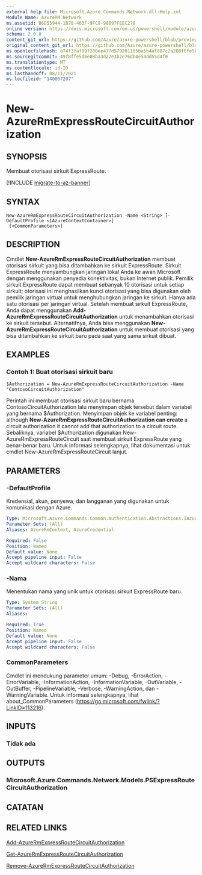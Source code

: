 ```yaml
---
external help file: Microsoft.Azure.Commands.Network.dll-Help.xml
Module Name: AzureRM.Network
ms.assetid: B6E55944-1B78-463F-9FC9-98097FEEC278
online version: https://docs.microsoft.com/en-us/powershell/module/azurerm.network/new-azurermexpressroutecircuitauthorization
schema: 2.0.0
content_git_url: https://github.com/Azure/azure-powershell/blob/preview/src/ResourceManager/Network/Commands.Network/help/New-AzureRmExpressRouteCircuitAuthorization.md
original_content_git_url: https://github.com/Azure/azure-powershell/blob/preview/src/ResourceManager/Network/Commands.Network/help/New-AzureRmExpressRouteCircuitAuthorization.md
ms.openlocfilehash: a74f3faf99f280ee477d579201105ba5b4af807c2a208f0fe560f597a8d2b8ca
ms.sourcegitcommit: 49f8ffe5d8e08ba3d22e3b2e76db0e54dd55d4f0
ms.translationtype: MT
ms.contentlocale: id-ID
ms.lasthandoff: 08/11/2021
ms.locfileid: "140867207"
---
```

# New-AzureRmExpressRouteCircuitAuthorization

## SYNOPSIS
Membuat otorisasi sirkuit ExpressRoute.

[!INCLUDE [migrate-to-az-banner](../../includes/migrate-to-az-banner.md)]

## SYNTAX

```
New-AzureRmExpressRouteCircuitAuthorization -Name <String> [-DefaultProfile <IAzureContextContainer>]
 [<CommonParameters>]
```

## DESCRIPTION
Cmdlet **New-AzureRmExpressRouteCircuitAuthorization** membuat otorisasi sirkuit yang bisa ditambahkan ke sirkuit ExpressRoute. Sirkuit ExpressRoute menyambungkan jaringan lokal Anda ke awan Microsoft dengan menggunakan penyedia konektivitas, bukan Internet publik. Pemilik sirkuit ExpressRoute dapat membuat sebanyak 10 otorisasi untuk setiap sirkuit; otorisasi ini menghasilkan kunci otorisasi yang bisa digunakan oleh pemilik jaringan virtual untuk menghubungkan jaringan ke sirkuit. Hanya ada satu otorisasi per jaringan virtual.
Setelah membuat sirkuit ExpressRoute, Anda dapat menggunakan **Add-AzureRmExpressRouteCircuitAuthorization** untuk menambahkan otorisasi ke sirkuit tersebut.
Alternatifnya, Anda bisa menggunakan **New-AzureRmExpressRouteCircuitAuthorization** untuk membuat otorisasi yang bisa ditambahkan ke sirkuit baru pada saat yang sama sirkuit dibuat.

## EXAMPLES

### Contoh 1: Buat otorisasi sirkuit baru
```
$Authorization = New-AzureRmExpressRouteCircuitAuthorization -Name "ContosoCircuitAuthorization"
```

Perintah ini membuat otorisasi sirkuit baru bernama ContosoCircuitAuthorization lalu menyimpan objek tersebut dalam variabel yang bernama $Authorization. Menyimpan objek ke variabel penting: although **New-AzureRmExpressRouteCircuitAuthorization can create** a circuit authorization it cannot add that authorization to a circuit route. Sebaliknya, variabel $Authorization digunakan New-AzureRmExpressRouteCircuit saat membuat sirkuit ExpressRoute yang benar-benar baru.
Untuk informasi selengkapnya, lihat dokumentasi untuk cmdlet New-AzureRmExpressRouteCircuit lanjut.

## PARAMETERS

### -DefaultProfile
Kredensial, akun, penyewa, dan langganan yang digunakan untuk komunikasi dengan Azure.

```yaml
Type: Microsoft.Azure.Commands.Common.Authentication.Abstractions.IAzureContextContainer
Parameter Sets: (All)
Aliases: AzureRmContext, AzureCredential

Required: False
Position: Named
Default value: None
Accept pipeline input: False
Accept wildcard characters: False
```

### -Nama
Menentukan nama yang unik untuk otorisasi sirkuit ExpressRoute baru.

```yaml
Type: System.String
Parameter Sets: (All)
Aliases:

Required: True
Position: Named
Default value: None
Accept pipeline input: False
Accept wildcard characters: False
```

### CommonParameters
Cmdlet ini mendukung parameter umum: -Debug, -ErrorAction, -ErrorVariable, -InformationAction, -InformationVariable, -OutVariable, -OutBuffer, -PipelineVariable, -Verbose, -WarningAction, dan -WarningVariable. Untuk informasi selengkapnya, lihat about_CommonParameters (https://go.microsoft.com/fwlink/?LinkID=113216).

## INPUTS

### Tidak ada

## OUTPUTS

### Microsoft.Azure.Commands.Network.Models.PSExpressRouteCircuitAuthorization

## CATATAN

## RELATED LINKS

[Add-AzureRmExpressRouteCircuitAuthorization](./Add-AzureRmExpressRouteCircuitAuthorization.md)

[Get-AzureRmExpressRouteCircuitAuthorization](./Get-AzureRmExpressRouteCircuitAuthorization.md)

[Remove-AzureRmExpressRouteCircuitAuthorization](./Remove-AzureRmExpressRouteCircuitAuthorization.md)

